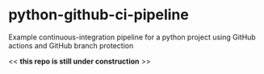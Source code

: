# python-github-ci-pipeline
Example continuous-integration pipeline for a python project using GitHub actions and GitHub branch protection

<< **this repo is still under construction** >>
